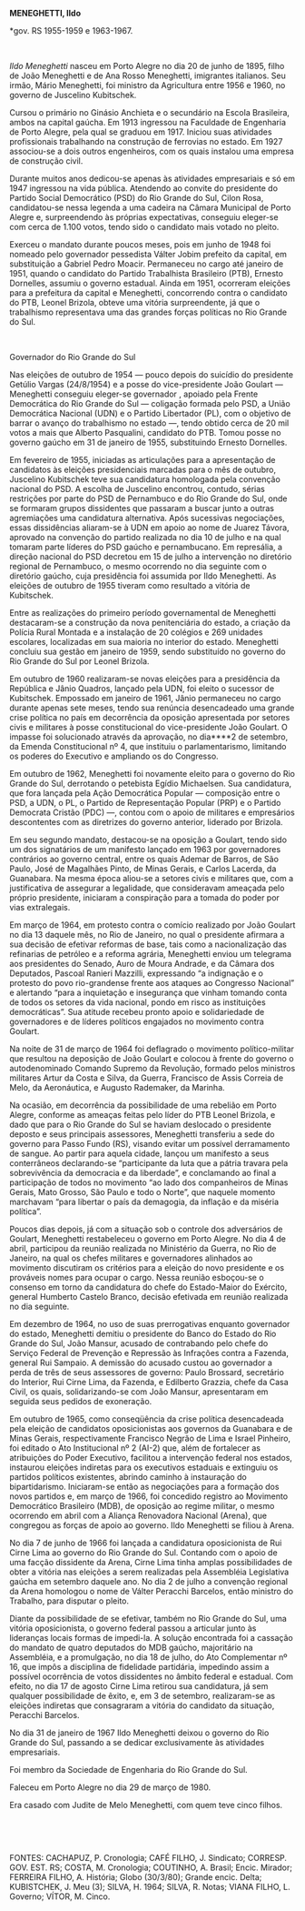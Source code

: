 **MENEGHETTI, Ildo**

\*gov. RS 1955-1959 e 1963-1967.

 

*Ildo Meneghetti* nasceu em Porto Alegre no dia 20 de junho de 1895,
filho de João Meneghetti e de Ana Rosso Meneghetti, imigrantes
italianos. Seu irmão, Mário Meneghetti, foi ministro da Agricultura
entre 1956 e 1960, no governo de Juscelino Kubitschek.

Cursou o primário no Ginásio Anchieta e o secundário na Escola
Brasileira, ambos na capital gaúcha. Em 1913 ingressou na Faculdade de
Engenharia de Porto Alegre, pela qual se graduou em 1917. Iniciou suas
atividades profissionais trabalhando na construção de ferrovias no
estado. Em 1927 associou-se a dois outros engenheiros, com os quais
instalou uma empresa de construção civil.

Durante muitos anos dedicou-se apenas às atividades empresariais e só em
1947 ingressou na vida pública. Atendendo ao convite do presidente do
Partido Social Democrático (PSD) do Rio Grande do Sul, Cilon Rosa,
candidatou-se nessa legenda a uma cadeira na Câmara Municipal de Porto
Alegre e, surpreendendo às próprias expectativas, conseguiu eleger-se
com cerca de 1.100 votos, tendo sido o candidato mais votado no pleito.

Exerceu o mandato durante poucos meses, pois em junho de 1948 foi
nomeado pelo governador pessedista Válter Jobim prefeito da capital, em
substituição a Gabriel Pedro Moacir. Permaneceu no cargo até janeiro de
1951, quando o candidato do Partido Trabalhista Brasileiro (PTB),
Ernesto Dornelles, assumiu o governo estadual. Ainda em 1951, ocorreram
eleições para a prefeitura da capital e Meneghetti, concorrendo contra o
candidato do PTB, Leonel Brizola, obteve uma vitória surpreendente, já
que o trabalhismo representava uma das grandes forças políticas no Rio
Grande do Sul.

 

Governador do Rio Grande do Sul

Nas eleições de outubro de 1954 — pouco depois do suicídio do presidente
Getúlio Vargas (24/8/1954) e a posse do vice-presidente João Goulart —
Meneghetti conseguiu eleger-se governador , apoiado pela Frente
Democrática do Rio Grande do Sul — coligação formada pelo PSD, a União
Democrática Nacional (UDN) e o Partido Libertador (PL), com o objetivo
de barrar o avanço do trabalhismo no estado —, tendo obtido cerca de 20
mil votos a mais que Alberto Pasqualini, candidato do PTB. Tomou posse
no governo gaúcho em 31 de janeiro de 1955, substituindo Ernesto
Dornelles.

Em fevereiro de 1955, iniciadas as articulações para a apresentação de
candidatos às eleições presidenciais marcadas para o mês de outubro,
Juscelino Kubitschek teve sua candidatura homologada pela convenção
nacional do PSD. A escolha de Juscelino encontrou, contudo, sérias
restrições por parte do PSD de Pernambuco e do Rio Grande do Sul, onde
se formaram grupos dissidentes que passaram a buscar junto a outras
agremiações uma candidatura alternativa. Após sucessivas negociações,
essas dissidências aliaram-se à UDN em apoio ao nome de Juarez Távora,
aprovado na convenção do partido realizada no dia 10 de julho e na qual
tomaram parte líderes do PSD gaúcho e pernambucano. Em represália, a
direção nacional do PSD decretou em 15 de julho a intervenção no
diretório regional de Pernambuco, o mesmo ocorrendo no dia seguinte com
o diretório gaúcho, cuja presidência foi assumida por Ildo Meneghetti.
As eleições de outubro de 1955 tiveram como resultado a vitória de
Kubitschek.

Entre as realizações do primeiro período governamental de Meneghetti
destacaram-se a construção da nova penitenciária do estado, a criação da
Polícia Rural Montada e a instalação de 20 colégios e 269 unidades
escolares, localizadas em sua maioria no interior do estado. Meneghetti
concluiu sua gestão em janeiro de 1959, sendo substituído no governo do
Rio Grande do Sul por Leonel Brizola.

Em outubro de 1960 realizaram-se novas eleições para a presidência da
República e Jânio Quadros, lançado pela UDN, foi eleito o sucessor de
Kubitschek. Empossado em janeiro de 1961, Jânio permaneceu no cargo
durante apenas sete meses, tendo sua renúncia desencadeado uma grande
crise política no país em decorrência da oposição apresentada por
setores civis e militares à posse constitucional do vice-presidente João
Goulart. O impasse foi solucionado através da aprovação, no dia****2 de
setembro, da Emenda Constitucional nº 4, que instituiu o
parlamentarismo, limitando os poderes do Executivo e ampliando os do
Congresso.

Em outubro de 1962, Meneghetti foi novamente eleito para o governo do
Rio Grande do Sul, derrotando o petebista Egídio Michaelsen. Sua
candidatura, que fora lançada pela Ação Democrática Popular — composição
entre o PSD, a UDN, o PL, o Partido de Representação Popular (PRP) e o
Partido Democrata Cristão (PDC) —, contou com o apoio de militares e
empresários descontentes com as diretrizes do governo anterior, liderado
por Brizola.

Em seu segundo mandato, destacou-se na oposição a Goulart, tendo sido um
dos signatários de um manifesto lançado em 1963 por governadores
contrários ao governo central, entre os quais Ademar de Barros, de São
Paulo, José de Magalhães Pinto, de Minas Gerais, e Carlos Lacerda, da
Guanabara. Na mesma época aliou-se a setores civis e militares que, com
a justificativa de assegurar a legalidade, que consideravam ameaçada
pelo próprio presidente, iniciaram a conspiração para a tomada do poder
por vias extralegais.

Em março de 1964, em protesto contra o comício realizado por João
Goulart no dia 13 daquele mês, no Rio de Janeiro, no qual o presidente
afirmara a sua decisão de efetivar reformas de base, tais como a
nacionalização das refinarias de petróleo e a reforma agrária,
Meneghetti enviou um telegrama aos presidentes do Senado, Auro de Moura
Andrade, e da Câmara dos Deputados, Pascoal Ranieri Mazzilli,
expressando “a indignação e o protesto do povo rio-grandense frente aos
ataques ao Congresso Nacional” e alertando “para a inquietação e
insegurança que vinham tomando conta de todos os setores da vida
nacional, pondo em risco as instituições democráticas”. Sua atitude
recebeu pronto apoio e solidariedade de governadores e de líderes
políticos engajados no movimento contra Goulart.

Na noite de 31 de março de 1964 foi deflagrado o movimento
político-militar que resultou na deposição de João Goulart e colocou à
frente do governo o autodenominado Comando Supremo da Revolução, formado
pelos ministros militares Artur da Costa e Silva, da Guerra, Francisco
de Assis Correia de Melo, da Aeronáutica, e Augusto Rademaker, da
Marinha.

Na ocasião, em decorrência da possibilidade de uma rebelião em Porto
Alegre, conforme as ameaças feitas pelo líder do PTB Leonel Brizola, e
dado que para o Rio Grande do Sul se haviam deslocado o presidente
deposto e seus principais assessores, Meneghetti transferiu a sede do
governo para Passo Fundo (RS), visando evitar um possível derramamento
de sangue. Ao partir para aquela cidade, lançou um manifesto a seus
conterrâneos declarando-se “participante da luta que a pátria travara
pela sobrevivência da democracia e da liberdade”, e conclamando ao final
a participação de todos no movimento “ao lado dos companheiros de Minas
Gerais, Mato Grosso, São Paulo e todo o Norte”, que naquele momento
marchavam “para libertar o país da demagogia, da inflação e da miséria
política”.

Poucos dias depois, já com a situação sob o controle dos adversários de
Goulart, Meneghetti restabeleceu o governo em Porto Alegre. No dia 4 de
abril, participou da reunião realizada no Ministério da Guerra, no Rio
de Janeiro, na qual os chefes militares e governadores alinhados ao
movimento discutiram os critérios para a eleição do novo presidente e os
prováveis nomes para ocupar o cargo. Nessa reunião esboçou-se o consenso
em torno da candidatura do chefe do Estado-Maior do Exército, general
Humberto Castelo Branco, decisão efetivada em reunião realizada no dia
seguinte.

Em dezembro de 1964, no uso de suas prerrogativas enquanto governador do
estado, Meneghetti demitiu o presidente do Banco do Estado do Rio Grande
do Sul, João Mansur, acusado de contrabando pelo chefe do Serviço
Federal de Prevenção e Repressão às Infrações contra a Fazenda, general
Rui Sampaio. A demissão do acusado custou ao governador a perda de três
de seus assessores de governo: Paulo Brossard, secretário do Interior,
Rui Cirne Lima, da Fazenda, e Edilberto Grazzia, chefe da Casa Civil, os
quais, solidarizando-se com João Mansur, apresentaram em seguida seus
pedidos de exoneração.

Em outubro de 1965, como conseqüência da crise política desencadeada
pela eleição de candidatos oposicionistas aos governos da Guanabara e de
Minas Gerais, respectivamente Francisco Negrão de Lima e Israel
Pinheiro, foi editado o Ato Institucional nº 2 (AI-2) que, além de
fortalecer as atribuições do Poder Executivo, facilitou a intervenção
federal nos estados, instaurou eleições indiretas para os executivos
estaduais e extinguiu os partidos políticos existentes, abrindo caminho
à instauração do bipartidarismo. Iniciaram-se então as negociações para
a formação dos novos partidos e, em março de 1966, foi concedido
registro ao Movimento Democrático Brasileiro (MDB), de oposição ao
regime militar, o mesmo ocorrendo em abril com a Aliança Renovadora
Nacional (Arena), que congregou as forças de apoio ao governo. Ildo
Meneghetti se filiou à Arena.

No dia 7 de junho de 1966 foi lançada a candidatura oposicionista de Rui
Cirne Lima ao governo do Rio Grande do Sul. Contando com o apoio de uma
facção dissidente da Arena, Cirne Lima tinha amplas possibilidades de
obter a vitória nas eleições a serem realizadas pela Assembléia
Legislativa gaúcha em setembro daquele ano. No dia 2 de julho a
convenção regional da Arena homologou o nome de Válter Peracchi
Barcelos, então ministro do Trabalho, para disputar o pleito.

Diante da possibilidade de se efetivar, também no Rio Grande do Sul, uma
vitória oposicionista, o governo federal passou a articular junto às
lideranças locais formas de impedi-la. A solução encontrada foi a
cassação do mandato de quatro deputados do MDB gaúcho, majoritário na
Assembléia, e a promulgação, no dia 18 de julho, do Ato Complementar nº
16, que impôs a disciplina de fidelidade partidária, impedindo assim a
possível ocorrência de votos dissidentes no âmbito federal e estadual.
Com efeito, no dia 17 de agosto Cirne Lima retirou sua candidatura, já
sem qualquer possibilidade de êxito, e, em 3 de setembro, realizaram-se
as eleições indiretas que consagraram a vitória do candidato da
situação, Peracchi Barcelos.

No dia 31 de janeiro de 1967 Ildo Meneghetti deixou o governo do Rio
Grande do Sul, passando a se dedicar exclusivamente às atividades
empresariais.

Foi membro da Sociedade de Engenharia do Rio Grande do Sul.

Faleceu em Porto Alegre no dia 29 de março de 1980.

Era casado com Judite de Melo Meneghetti, com quem teve cinco filhos.

 

 

FONTES: CACHAPUZ, P. Cronologia; CAFÉ FILHO, J. Sindicato; CORRESP. GOV.
EST. RS; COSTA, M. Cronologia; COUTINHO, A. Brasil; Encic. Mirador;
FERREIRA FILHO, A. História; Globo (30/3/80); Grande encic. Delta;
KUBISTCHEK, J. Meu (3); SILVA, H. 1964; SILVA, R. Notas; VIANA FILHO, L.
Governo; VÍTOR, M. Cinco.

 
